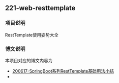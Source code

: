 ## 221-web-resttemplate

### 项目说明

RestTemplate使用姿势大全


### 博文说明

本项目对应的博文内容为

- [200617-SpringBoot系列RestTemplate基础用法小结](https://spring.hhui.top/spring-blog/2020/06/17/200617-SpringBoot%E7%B3%BB%E5%88%97RestTemplate%E5%9F%BA%E7%A1%80%E7%94%A8%E6%B3%95%E5%B0%8F%E7%BB%93/)
- []()